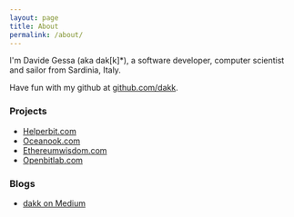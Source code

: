 ```yaml
---
layout: page
title: About
permalink: /about/
---
```


I'm Davide Gessa (aka dak[k]*), a software developer, computer scientist and sailor from Sardinia, Italy.

Have fun with my github at [github.com/dakk](http://github.com/dakk).

### Projects

- [Helperbit.com](https://helperbit.com)
- [Oceanook.com](https://oceanook.com)
- [Ethereumwisdom.com](https://ethereumwisdom.com)
- [Openbitlab.com](http://openbitlab.com)

### Blogs
- [dakk on Medium](https://medium.com/@dakk)